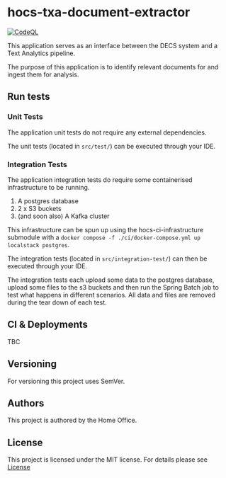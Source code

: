 # hocs-txa-document-extractor

[![CodeQL](https://github.com/UKHomeOffice/hocs-txa-document-extractor/actions/workflows/codeql-analysis.yml/badge.svg)](https://github.com/UKHomeOffice/hocs-txa-document-extractor/actions/workflows/codeql-analysis.yml)

This application serves as an interface between the DECS system and a Text Analytics pipeline.

The purpose of this application is to identify relevant documents for
and ingest them for analysis.


## Run tests
### Unit Tests
The application unit tests do not require any external dependencies.

The unit tests (located in `src/test/`) can be executed through your IDE.

### Integration Tests
The application integration tests do require some containerised infrastructure
to be running.
1. A postgres database
2. 2 x S3 buckets
3. (and soon also) A Kafka cluster

This infrastructure can be spun up using the hocs-ci-infrastructure submodule
with a `docker compose -f ./ci/docker-compose.yml up localstack postgres`.

The integration tests (located in `src/integration-test/`) can then be executed
through your IDE.

The integration tests each upload some data to the postgres database, upload
some files to the s3 buckets and then run the Spring Batch job to test what
happens in different scenarios. All data and files are removed during the tear
down of each test.


## CI & Deployments
TBC

## Versioning

For versioning this project uses SemVer.

## Authors

This project is authored by the Home Office.

## License

This project is licensed under the MIT license. For details please see [License](LICENSE)
